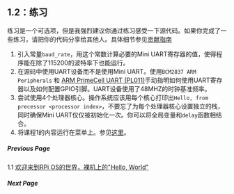 ## 1.2：练习

练习是一个可选项，但是我强烈建议你通过练习感受一下源代码。如果你完成了一些练习，请把你的代码分享给其他人。具体细节参见[贡献指南](../Contributions.md)

1. 引入常量`baud_rate`，用这个常数计算必要的Mini UART寄存器的值，使得程序能在除了115200的波特率下也能运行。
1. 在源码中使用UART设备而不是使用Mini UART。使用`BCM2837 ARM Peripherals` 和 [ARM PrimeCell UART (PL011)](http://infocenter.arm.com/help/topic/com.arm.doc.ddi0183g/DDI0183G_uart_pl011_r1p5_trm.pdf)手动指明如何使用UART寄存器以及如何配置GPIO引脚。UART设备使用了48MHZ的时钟基准频率。
1. 尝试使用4个处理器核心。操作系统应该用每个核心打印出`Hello, from precessor <processor index>`，不要忘了为每个处理器核心设置独立的栈，同时确保Mini UART仅仅被初始化一次。你可以将全局变量和`delay`函数相结合。
1. 将课程1的内容运行在菜单上。参见[这里](https://github.com/s-matyukevich/raspberry-pi-os/issues/8)。

##### Previous Page

1.1 [欢迎来到RPi OS的世界，裸机上的"Hello, World"](rpi-os.md)

##### Next Page

